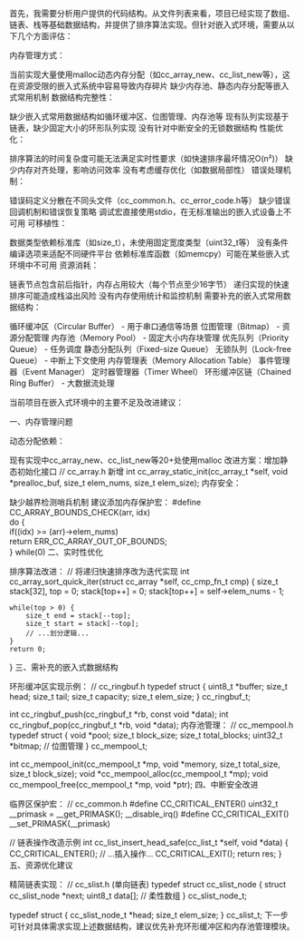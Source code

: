 首先，我需要分析用户提供的代码结构。从文件列表来看，项目已经实现了数组、链表、栈等基础数据结构，并提供了排序算法实现。但针对嵌入式环境，需要从以下几个方面评估：

内存管理方式：

当前实现大量使用malloc动态内存分配（如cc_array_new、cc_list_new等），这在资源受限的嵌入式系统中容易导致内存碎片
缺少内存池、静态内存分配等嵌入式常用机制
数据结构完整性：

缺少嵌入式常用数据结构如循环缓冲区、位图管理、内存池等
现有队列实现基于链表，缺少固定大小的环形队列实现
没有针对中断安全的无锁数据结构
性能优化：

排序算法的时间复杂度可能无法满足实时性要求（如快速排序最坏情况O(n²)）
缺少内存对齐处理，影响访问效率
没有考虑缓存优化（如数据局部性）
错误处理机制：

错误码定义分散在不同头文件（cc_common.h、cc_error_code.h等）
缺少错误回调机制和错误恢复策略
调试宏直接使用stdio，在无标准输出的嵌入式设备上不可用
可移植性：

数据类型依赖标准库（如size_t），未使用固定宽度类型（uint32_t等）
没有条件编译选项来适配不同硬件平台
依赖标准库函数（如memcpy）可能在某些嵌入式环境中不可用
资源消耗：

链表节点包含前后指针，内存占用较大（每个节点至少16字节）
递归实现的快速排序可能造成栈溢出风险
没有内存使用统计和监控机制
需要补充的嵌入式常用数据结构：

循环缓冲区（Circular Buffer） - 用于串口通信等场景
位图管理（Bitmap） - 资源分配管理
内存池（Memory Pool） - 固定大小内存块管理
优先队列（Priority Queue） - 任务调度
静态分配队列（Fixed-size Queue）
无锁队列（Lock-free Queue） - 中断上下文使用
内存管理表（Memory Allocation Table）
事件管理器（Event Manager）
定时器管理器（Timer Wheel）
环形缓冲区链（Chained Ring Buffer） - 大数据流处理

当前项目在嵌入式环境中的主要不足及改进建议：

一、内存管理问题

动态分配依赖：

现有实现中cc_array_new、cc_list_new等20+处使用malloc
改进方案：增加静态初始化接口
// cc_array.h 新增
int cc_array_static_init(cc_array_t *self, void *prealloc_buf, size_t elem_nums, size_t elem_size);
内存安全：

缺少越界检测哨兵机制
建议添加内存保护宏：
#define CC_ARRAY_BOUNDS_CHECK(arr, idx) \
    do { \
        if((idx) >= (arr)->elem_nums) \
            return ERR_CC_ARRAY_OUT_OF_BOUNDS; \
    } while(0)
二、实时性优化

排序算法改进：
// 将递归快速排序改为迭代实现
int cc_array_sort_quick_iter(struct cc_array *self, cc_cmp_fn_t cmp) {
    size_t stack[32], top = 0;
    stack[top++] = 0;
    stack[top++] = self->elem_nums - 1;

    while(top > 0) {
        size_t end = stack[--top];
        size_t start = stack[--top];
        // ...划分逻辑...
    }
    return 0;
}
三、需补充的嵌入式数据结构

环形缓冲区实现示例：
// cc_ringbuf.h
typedef struct {
    uint8_t *buffer;
    size_t head;
    size_t tail;
    size_t capacity;
    size_t elem_size;
} cc_ringbuf_t;

int cc_ringbuf_push(cc_ringbuf_t *rb, const void *data);
int cc_ringbuf_pop(cc_ringbuf_t *rb, void *data);
内存池管理：
// cc_mempool.h
typedef struct {
    void *pool;
    size_t block_size;
    size_t total_blocks;
    uint32_t *bitmap;  // 位图管理
} cc_mempool_t;

int cc_mempool_init(cc_mempool_t *mp, void *memory, size_t total_size, size_t block_size);
void *cc_mempool_alloc(cc_mempool_t *mp);
void cc_mempool_free(cc_mempool_t *mp, void *ptr);
四、中断安全改进

临界区保护宏：
// cc_common.h
#define CC_CRITICAL_ENTER()   uint32_t __primask = __get_PRIMASK(); __disable_irq()
#define CC_CRITICAL_EXIT()    __set_PRIMASK(__primask)

// 链表操作改造示例
int cc_list_insert_head_safe(cc_list_t *self, void *data) {
    CC_CRITICAL_ENTER();
    // ...插入操作...
    CC_CRITICAL_EXIT();
    return res;
}
五、资源优化建议

精简链表实现：
// cc_slist.h (单向链表)
typedef struct cc_slist_node {
    struct cc_slist_node *next;
    uint8_t data[]; // 柔性数组
} cc_slist_node_t;

typedef struct {
    cc_slist_node_t *head;
    size_t elem_size;
} cc_slist_t;
下一步可针对具体需求实现上述数据结构，建议优先补充环形缓冲区和内存池管理模块。


